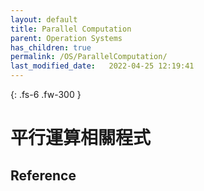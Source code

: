```yaml
---
layout: default
title: Parallel Computation
parent: Operation Systems
has_children: true
permalink: /OS/ParallelComputation/
last_modified_date:   2022-04-25 12:19:41
---
```


{: .fs-6 .fw-300 }

# 平行運算相關程式

## Reference
